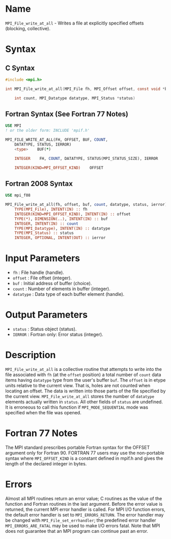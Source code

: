 # Name

`MPI_File_write_at_all` - Writes a file at explicitly specified
offsets (blocking, collective).

# Syntax

## C Syntax

```c
#include <mpi.h>

int MPI_File_write_at_all(MPI_File fh, MPI_Offset offset, const void *buf,

    int count, MPI_Datatype datatype, MPI_Status *status)
```

## Fortran Syntax (See Fortran 77 Notes)

```fortran
USE MPI
! or the older form: INCLUDE 'mpif.h'

MPI_FILE_WRITE_AT_ALL(FH, OFFSET, BUF, COUNT,
    DATATYPE, STATUS, IERROR)
    <type>    BUF(*)

    INTEGER    FH, COUNT, DATATYPE, STATUS(MPI_STATUS_SIZE), IERROR

    INTEGER(KIND=MPI_OFFSET_KIND)    OFFSET
```

## Fortran 2008 Syntax

```fortran
USE mpi_f08

MPI_File_write_at_all(fh, offset, buf, count, datatype, status, ierror)
    TYPE(MPI_File), INTENT(IN) :: fh
    INTEGER(KIND=MPI_OFFSET_KIND), INTENT(IN) :: offset
    TYPE(*), DIMENSION(..), INTENT(IN) :: buf
    INTEGER, INTENT(IN) :: count
    TYPE(MPI_Datatype), INTENT(IN) :: datatype
    TYPE(MPI_Status) :: status
    INTEGER, OPTIONAL, INTENT(OUT) :: ierror
```


# Input Parameters

* `fh` : File handle (handle).
* `offset` : File offset (integer).
* `buf` : Initial address of buffer (choice).
* `count` : Number of elements in buffer (integer).
* `datatype` : Data type of each buffer element (handle).

# Output Parameters

* `status` : Status object (status).
* `IERROR` : Fortran only: Error status (integer).

# Description

`MPI_File_write_at_all` is a collective routine that attempts to write
into the file associated with `fh` (at the `offset` position) a total
number of `count` data items having `datatype` type from the user's
buffer `buf`. The `offset` is in etype units relative to the current view.
That is, holes are not counted when locating an offset. The data is
written into those parts of the file specified by the current view.
`MPI_File_write_at_all` stores the number of `datatype` elements actually
written in `status`. All other fields of `status` are undefined.
It is erroneous to call this function if `MPI_MODE_SEQUENTIAL` mode was
specified when the file was opened.

# Fortran 77 Notes

The MPI standard prescribes portable Fortran syntax for the OFFSET
argument only for Fortran 90. FORTRAN 77 users may use the non-portable
syntax
where `MPI_OFFSET_KIND` is a constant defined in mpif.h and gives the
length of the declared integer in bytes.

# Errors

Almost all MPI routines return an error value; C routines as the value
of the function and Fortran routines in the last argument.
Before the error value is returned, the current MPI error handler is
called. For MPI I/O function errors, the default error handler is set to
`MPI_ERRORS_RETURN`. The error handler may be changed with
`MPI_File_set_errhandler`; the predefined error handler
`MPI_ERRORS_ARE_FATAL` may be used to make I/O errors fatal. Note that MPI
does not guarantee that an MPI program can continue past an error.
